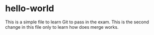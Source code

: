 # hello-world
This is a simple file to learn Git to pass in the exam.
This is the second change in this file only to learn how does merge works.
